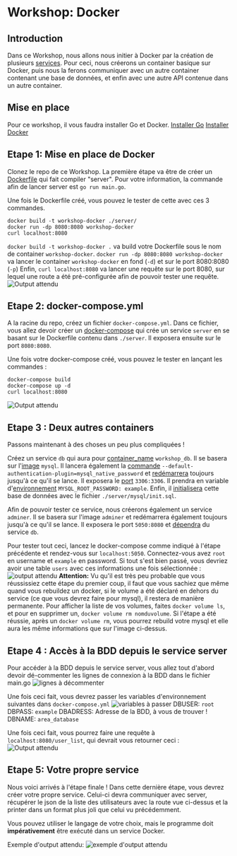 # Workshop: Docker

## Introduction
Dans ce Workshop, nous allons nous initier à Docker par la création de plusieurs [services](https://docs.docker.com/engine/reference/commandline/service/). Pour ceci, nous créerons un container basique sur Docker, puis nous la ferons communiquer avec un autre container contenant une base de données, et enfin avec une autre API contenue dans un autre container.

## Mise en place
Pour ce workshop, il vous faudra installer Go et Docker.
[Installer Go](https://go.dev/doc/install)
[Installer Docker](https://docs.docker.com/get-docker/)

## Etape 1: Mise en place de Docker
Clonez le repo de ce Workshop.
La première étape va être de créer un [Dockerfile](https://docs.docker.com/engine/reference/builder/) qui fait compiler "server".
Pour votre information, la commande afin de lancer server est `go run main.go`.

Une fois le Dockerfile créé, vous pouvez le tester de cette avec ces 3 commandes.

    docker build -t workshop-docker ./server/
    docker run -dp 8080:8080 workshop-docker
    curl localhost:8080
`docker build -t workshop-docker .` va build votre Dockerfile sous le nom de container `workshop-docker`.
`docker run -dp 8080:8080 workshop-docker` va lancer le container `workshop-docker` en fond (`-d`) et sur le port 8080:8080 (`-p`)
Enfin, `curl localhost:8080` va lancer une requête sur le port 8080, sur lequel une route a été pré-configurée afin de pouvoir tester une requête.
![Output attendu](https://i.imgur.com/Htb8tz8.png)

## Etape 2: docker-compose.yml
A la racine du repo, créez un fichier `docker-compose.yml`. Dans ce fichier, vous allez devoir créer un [docker-compose](https://docs.docker.com/compose/) qui crée un service `server` en se basant sur le Dockerfile contenu dans `./server`. Il exposera ensuite sur le port `8080:8080`.

Une fois votre docker-compose créé, vous pouvez le tester en lançant les commandes :

    docker-compose build
    docker-compose up -d
    curl localhost:8080
   
   ![Output attendu](https://i.imgur.com/HBblmHF.png)

## Etape 3 : Deux autres containers
Passons maintenant à des choses un peu plus compliquées !

Créez un service `db` qui aura pour [container_name](https://docs.docker.com/compose/compose-file/compose-file-v3/#container_name) `workshop_db`. Il se basera sur l'[image](https://docs.docker.com/compose/compose-file/compose-file-v3/#image) `mysql`. Il lancera également la [commande](https://docs.docker.com/compose/compose-file/compose-file-v3/#command) `--default-authentication-plugin=mysql_native_password` et [redémarrera](https://docs.docker.com/compose/compose-file/compose-file-v3/#restart) toujours jusqu'à ce qu'il se lance. Il exposera le [port](https://docs.docker.com/compose/compose-file/compose-file-v3/#ports) `3306:3306`. Il prendra en variable d'[environnement](https://docs.docker.com/compose/compose-file/compose-file-v3/#environment) `MYSQL_ROOT_PASSWORD: example`. Enfin, il [initialisera](https://docs.docker.com/compose/compose-file/compose-file-v3/#volumes) cette base de données avec le fichier `./server/mysql/init.sql`.

Afin de pouvoir tester ce service, nous créerons également un service `adminer`. Il se basera sur l'image `adminer` et redémarrera également toujours jusqu'à ce qu'il se lance. Il exposera le port `5050:8080` et [dépendra](https://docs.docker.com/compose/compose-file/compose-file-v3/#depends_on) du service `db`.

Pour tester tout ceci, lancez le docker-compose comme indiqué à l'étape précédente et rendez-vous sur `localhost:5050`. Connectez-vous avez `root` en username et `example` en password. Si tout s'est bien passé, vous devriez avoir une table `users` avec ces informations une fois sélectionnée :
![output attendu](https://i.imgur.com/G6Lg0bR.png)
**Attention:** Vu qu'il est très peu probable que vous réussissiez cette étape du premier coup, il faut que vous sachiez que même quand vous rebuildez un docker, si le volume a été déclaré en dehors du service (ce que vous devrez faire pour mysql), il restera de manière permanente. Pour afficher la liste de vos volumes, faites `docker volume ls`, et pour en supprimer un, `docker volume rm nomduvolume`. Si l'étape a été réussie, après un `docker volume rm`, vous pourrez rebuild votre mysql et elle aura les même informations que sur l'image ci-dessus.

## Etape 4 : Accès à la BDD depuis le service server
Pour accéder à la BDD depuis le service server, vous allez tout d'abord devoir dé-commenter les lignes de connexion à la BDD dans le fichier main.go
![lignes à décommenter](https://i.imgur.com/Psx75ij.png)

Une fois ceci fait, vous devrez passer les variables d'environnement suivantes dans `docker-compose.yml`
![variables à passer](https://imgur.com/3XLi0Kx.png)
DBUSER: `root`
DBPASS: `example`
DBADRESS: Adresse de la BDD, à vous de trouver !
DBNAME: `area_database`

Une fois ceci fait, vous pourrez faire une requête à `localhost:8080/user_list`, qui devrait vous retourner ceci :
![Output attendu](https://imgur.com/MIE0nsq.png)

## Etape 5: Votre propre service
Nous voici arrivés à l'étape finale ! Dans cette dernière étape, vous devrez créer votre propre service. Celui-ci devra communiquer avec server, récupérer le json de la liste des utilisateurs avec la route vue ci-dessus et la printer dans un format plus joli que celui vu précédemment.

Vous pouvez utiliser le langage de votre choix, mais le programme doit **impérativement** être exécuté dans un service Docker.

Exemple d'output attendu:
![exemple d'output attendu](https://imgur.com/Wep8NCS.png)
